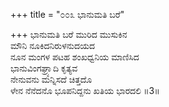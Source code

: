 +++
title = "೦೦೩ ಭಾನುಮತಿ ಬರೆ"

+++
ಭಾನುಮತಿ ಬರೆ ಮುರಿದ ಮುಸುಕಿನ  
ಮೌನಿ ನೂಕಿದನಿರುಳನುದಯದ  
ನೂನ ಮಂಗಳ ಪಟಹ ಶಂಖಧ್ವನಿಯ ಮಾಣಿಸಿದ  
ಭಾನುವಿಂಗಘ್ರ್ಯಾದಿ ಕೃತ್ಯವ  
ನೇನುವನು ಮನ್ನಿಸದೆ ಚಿತ್ತದೊ  
ಳೇನ ನೆನೆದನೊ ಭೂಪನಿದ್ದನು ಖತಿಯ ಭಾರದಲಿ     ॥3॥
